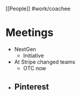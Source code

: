 [[People]]
#work/coachee


# Meetings

- NextGen
	- Initiative
- At Stripe changed teams
	- OTC now
- Pinterest
	- 
